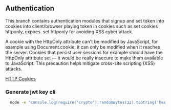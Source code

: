 ## Authentication

This branch contains authentication modules that signup and set token into cookies into client/browser
playing token in cookies such as set cookies httponly, expires.
set httponly for avoiding XSS cyber attack.

A cookie with the HttpOnly attribute can't be modified by JavaScript, for example using Document.cookie; it can only be modified when it reaches the server. Cookies that persist user sessions for example should have the HttpOnly attribute set — it would be really insecure to make them available to JavaScript. This precaution helps mitigate cross-site scripting (XSS) attacks.

[HTTP Cookies](https://developer.mozilla.org/en-US/docs/Web/HTTP/Cookies)

### Generate jwt key cli

```bash
  node -e "console.log(require('crypto').randomBytes(32).toString('hex'))"
```
